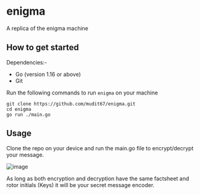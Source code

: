 # enigma
A replica of the enigma machine

## How to get started

Dependencies:- 

- Go (version 1.16 or above)
- Git

Run the following commands to run `enigma` on your machine

```shell
git clone https://github.com/mudit67/enigma.git
cd enigma
go run ./main.go
```

## Usage

Clone the repo on your device and run the main.go file to encrypt/decrypt your message. 

![image](https://github.com/user-attachments/assets/fc5ba5fe-220b-4f26-a695-d2bc48013fa4)

As long as both encryption and decryption have the same factsheet and rotor initials (Keys) it will be your secret message encoder.
